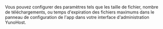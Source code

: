 Vous pouvez configurer des paramètres tels que les taille de fichier, nombre de téléchargements, ou temps d'expiration des fichiers maximums dans le panneau de configuration de l'app dans votre interface d'administration YunoHost.
